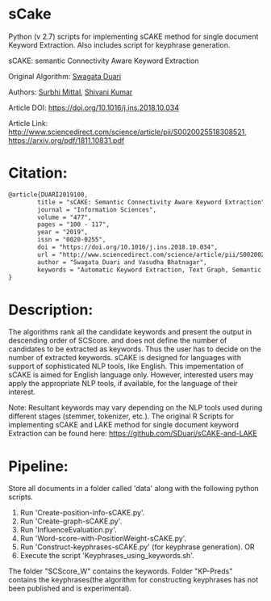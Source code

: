 # sCake
Python (v 2.7) scripts for implementing sCAKE method for single document Keyword Extraction. Also includes script for keyphrase generation.

sCAKE: semantic Connectivity Aware Keyword Extraction

Original Algorithm: [Swagata Duari](https://github.com/SDuari/)

Authors: [Surbhi Mittal](https://github.com/surbhim18/), [Shivani Kumar](https://github.com/shivanik96)

Article DOI: https://doi.org/10.1016/j.ins.2018.10.034

Article Link: http://www.sciencedirect.com/science/article/pii/S0020025518308521, https://arxiv.org/pdf/1811.10831.pdf

Citation:
=========
```tex
@article{DUARI2019100,
        title = "sCAKE: Semantic Connectivity Aware Keyword Extraction",
        journal = "Information Sciences",
        volume = "477",
        pages = "100 - 117",
        year = "2019",
        issn = "0020-0255",
        doi = "https://doi.org/10.1016/j.ins.2018.10.034",
        url = "http://www.sciencedirect.com/science/article/pii/S0020025518308521",
        author = "Swagata Duari and Vasudha Bhatnagar",
        keywords = "Automatic Keyword Extraction, Text Graph, Semantic Connectivity, Parameterless, Language Agnostic"
}
```

Description:
============

The algorithms rank all the candidate keywords and present the output in descending order of SCScore. and does not define the number of candidates to be extracted as keywords.
Thus the user has to decide on the number of extracted keywords. sCAKE is designed for languages with support of sophisticated NLP tools, like English. This impementation of sCAKE is aimed for English language only. However, interested users may apply the appropriate NLP tools, if available, for the language of their interest.

Note: Resultant keywords may vary depending on the NLP tools used during different stages (stemmer, tokenizer, etc.). The original R Scripts for implementing sCAKE and LAKE method for single document keyword Extraction can be found here:
https://github.com/SDuari/sCAKE-and-LAKE

Pipeline:
=========
Store all documents in a folder called 'data' along with the following python scripts.
1. Run 'Create-position-info-sCAKE.py'.
2. Run 'Create-graph-sCAKE.py'.
3. Run 'InfluenceEvaluation.py'.
4. Run 'Word-score-with-PositionWeight-sCAKE.py'.
5. Run 'Construct-keyphrases-sCAKE.py' (for keyphrase generation).
OR
1. Execute the script 'Keyphrases_using_keywords.sh'.

The folder "SCScore_W" contains the keywords. Folder "KP-Preds" contains the keyphrases(the algorithm for constructing keyphrases has not been published and is experimental).
